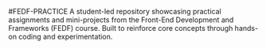 #FEDF-PRACTICE
A student-led repository showcasing practical assignments and mini-projects from the Front-End Development and Frameworks (FEDF) course. Built to reinforce core concepts through hands-on coding and experimentation.